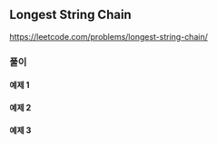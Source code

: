 ## Longest String Chain

https://leetcode.com/problems/longest-string-chain/

### 풀이

#### 예제 1

#### 예제 2

#### 예제 3
